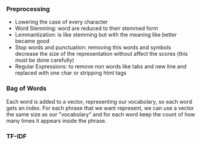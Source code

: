 ### Preprocessing
- Lowering the case of every character
- Word Stemming: word are reduced to their stemmed form
- Lemmantization: is like stemming but with the meaning like better became good
- Stop words and punctuation: removing this words and symbols decrease the size of the representation without affect the scores (this must be done carefully)
- Regular Expressions: to remove non words like tabs and new line and replaced with one char or stripping html tags

### Bag of Words
Each word is added to a vector, representing our vocabolary, so each word gets an index.
For each phrase that we want represent, we can use a vector the same size as our "vocabolary" and for each word keep the count of how many times it appears inside the phrase.

### TF-IDF
